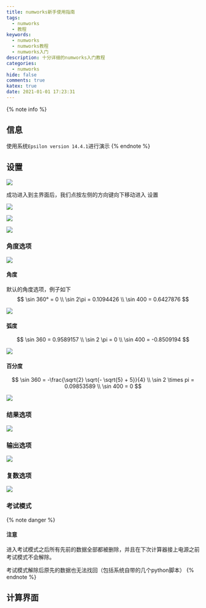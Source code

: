 ```yaml
---
title: numworks新手使用指南
tags:
  - numworks
  - 教程
keywords:
  - numworks
  - numworks教程
  - numworks入门
description: 十分详细的numworks入门教程
categories:
  - numworks
hide: false
comments: true
katex: true
date: 2021-01-01 17:23:31
---
```



{% note info %}
## 信息
使用系统`Epsilon version 14.4.1`进行演示
{% endnote %}

## 设置

![](https://cdn.bmyjacks.io/img/20210101162426.png?x-oss-process=style/style)



成功进入到主界面后，我们点按左侧的方向键向下移动进入 设置 

![](https://cdn.bmyjacks.io/img/20210101162613.png?x-oss-process=style/style)

![](https://cdn.bmyjacks.io/img/20210101164200.png?x-oss-process=style/style)

![](https://cdn.bmyjacks.io/img/20210101164319.png?x-oss-process=style/style)

### 角度选项

![](https://cdn.bmyjacks.io/img/20210101164451.png?x-oss-process=style/style)

#### 角度

默认的角度选项，例子如下
$$
\sin 360° = 0 \\
\sin 2\pi = 0.1094426 \\
\sin 400 = 0.6427876
$$

![](https://cdn.bmyjacks.io/img/20210101165121.png?x-oss-process=style/style)

#### 弧度

$$
\sin 360 = 0.9589157 \\
\sin 2 \pi = 0 \\
\sin 400 = -0.8509194
$$

![](https://cdn.bmyjacks.io/img/20210101165906.png?x-oss-process=style/style)

#### 百分度

$$
\sin 360 = -\frac{\sqrt{2} \sqrt{- \sqrt{5} + 5}}{4} \\
\sin 2 \times pi = 0.09853589 \\
\sin 400 = 0
$$



![](https://cdn.bmyjacks.io/img/20210101170104.png?x-oss-process=style/style)

### 结果选项

![](https://cdn.bmyjacks.io/img/20210101171226.png?x-oss-process=style/style)

### 输出选项

![](https://cdn.bmyjacks.io/img/20210101171334.png?x-oss-process=style/style)

### 复数选项

![](https://cdn.bmyjacks.io/img/20210101171701.png?x-oss-process=style/style)

### 考试模式

{% note danger %}
#### 注意
进入考试模式之后所有先前的数据全部都被删除，并且在下次计算器接上电源之前考试模式不会解除。

考试模式解除后原先的数据也无法找回（包括系统自带的几个python脚本）
{% endnote %}

## 计算界面

